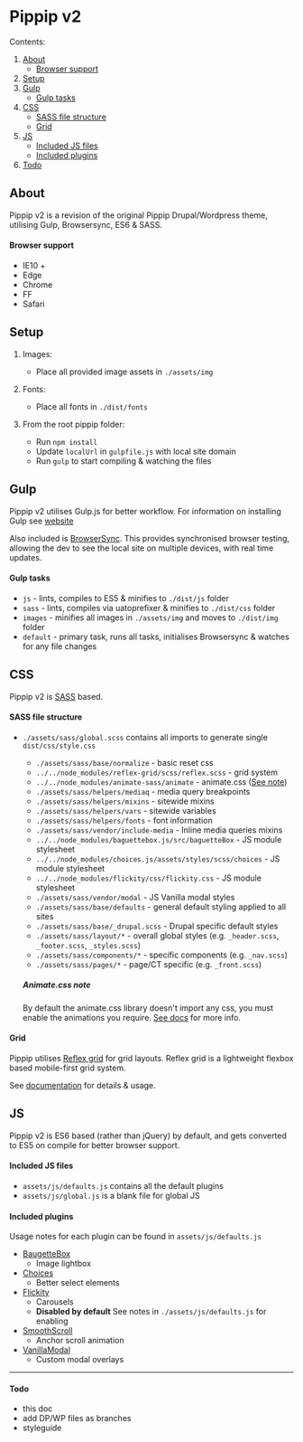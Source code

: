 # Pippip v2

Contents:

1. [About](#About)
    - [Browser support](#browser-support)
1. [Setup](#setup)
1. [Gulp](#Gulp)
    - [Gulp tasks](#Gulp-tasks)
1. [CSS](#css)
    - [SASS file structure](#sass-file-structure)
    - [Grid](#grid)
1. [JS](#js)
    - [Included JS files](#included-js-files)
    - [Included plugins](#included-plugins)
1. [Todo](#todo)

## About

Pippip v2 is a revision of the original Pippip Drupal/Wordpress theme, utilising Gulp, Browsersync, ES6 & SASS.

#### Browser support

-   IE10 +
-   Edge
-   Chrome
-   FF
-   Safari

## Setup

1. Images:

    - Place all provided image assets in `./assets/img`

2. Fonts:

    - Place all fonts in `./dist/fonts`

3. From the root pippip folder:

    - Run `npm install`
    - Update `localUrl` in `gulpfile.js` with local site domain
    - Run `gulp` to start compiling & watching the files

## Gulp

Pippip v2 utilises Gulp.js for better workflow. For information on installing Gulp see [website](https://gulpjs.com/)

Also included is [BrowserSync](https://browsersync.io/). This provides synchronised browser testing, allowing the dev to see the local site on multiple devices, with real time updates.

#### Gulp tasks

-   `js` - lints, compiles to ES5 & minifies to `./dist/js` folder
-   `sass` - lints, compiles via uatoprefixer & minifies to `./dist/css` folder
-   `images` - minifies all images in `./assets/img` and moves to `./dist/img` folder
-   `default` - primary task, runs all tasks, initialises Browsersync & watches for any file changes

## CSS

Pippip v2 is [SASS](https://sass-lang.com) based.

#### SASS file structure

-   `./assets/sass/global.scss` contains all imports to generate single `dist/css/style.css`

    -   `./assets/sass/base/normalize` - basic reset css
    -   `../../node_modules/reflex-grid/scss/reflex.scss` - grid system
    -   `../../node_modules/animate-sass/animate` - animate.css ([See note](#animate.css-note))
    -   `./assets/sass/helpers/mediaq` - media query breakpoints
    -   `./assets/sass/helpers/mixins` - sitewide mixins
    -   `./assets/sass/helpers/vars` - sitewide variables
    -   `./assets/sass/helpers/fonts` - font information
    -   `./assets/sass/vendor/include-media` - Inline media queries mixins
    -   `../../node_modules/baguettebox.js/src/baguetteBox` - JS module stylesheet
    -   `../../node_modules/choices.js/assets/styles/scss/choices` - JS module stylesheet
    -   `../../node_modules/flickity/css/flickity.css` - JS module stylesheet
    -   `./assets/sass/vendor/modal` - JS Vanilla modal styles
    -   `./assets/sass/base/defaults` - general default styling applied to all sites
    -   `./assets/sass/base/_drupal.scss` - Drupal specific default styles
    -   `./assets/sass/layout/*` - overall global styles (e.g. `_header.scss`, `_footer.scss`, `_styles.scss`)
    -   `./assets/sass/components/*` - specific components (e.g. `_nav.scss`)
    -   `./assets/sass/pages/*` - page/CT specific (e.g. `_front.scss`)

    ##### Animate.css note

    By default the animate.css library doesn't import any css, you must enable the animations you require. [See docs](https://github.com/tgdev/animate-sass#animation-module-loading) for more info.

#### Grid

Pippip utilises [Reflex grid](http://reflexgrid.com/docs/) for grid layouts. Reflex grid is a lightweight flexbox based mobile-first grid system.

See [documentation](http://reflexgrid.com/docs/) for details & usage.

## JS

Pippip v2 is ES6 based (rather than jQuery) by default, and gets converted to ES5 on compile for better browser support.

#### Included JS files

-   `assets/js/defaults.js` contains all the default plugins
-   `assets/js/global.js` is a blank file for global JS

#### Included plugins

Usage notes for each plugin can be found in `assets/js/defaults.js`

-   [BaugetteBox](https://www.npmjs.com/package/baguettebox.js)
    -   Image lightbox
-   [Choices](https://www.npmjs.com/package/choices.js)
    -   Better select elements
-   [Flickity](https://www.npmjs.com/package/flickity)
    -   Carousels
    -   **Disabled by default** See notes in `./assets/js/defaults.js` for enabling
-   [SmoothScroll](https://www.npmjs.com/package/smooth-scroll)
    -   Anchor scroll animation
-   [VanillaModal](https://www.npmjs.com/package/vanilla-modal)
    -   Custom modal overlays

---

#### Todo

-   this doc
-   add DP/WP files as branches
-   styleguide
